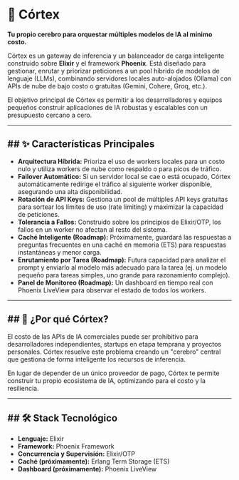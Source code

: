 # 🧠 Córtex

**Tu propio cerebro para orquestar múltiples modelos de IA al mínimo costo.**

Córtex es un gateway de inferencia y un balanceador de carga inteligente construido sobre **Elixir** y el framework **Phoenix**. Está diseñado para gestionar, enrutar y priorizar peticiones a un pool híbrido de modelos de lenguaje (LLMs), combinando servidores locales auto-alojados (Ollama) con APIs de nube de bajo costo o gratuitas (Gemini, Cohere, Groq, etc.).

El objetivo principal de Córtex es permitir a los desarrolladores y equipos pequeños construir aplicaciones de IA robustas y escalables con un presupuesto cercano a cero.

---

## ## ✨ Características Principales

* **Arquitectura Híbrida:** Prioriza el uso de workers locales para un costo nulo y utiliza workers de nube como respaldo o para picos de tráfico.
* **Failover Automático:** Si un servidor local se cae o está ocupado, Córtex automáticamente redirige el tráfico al siguiente worker disponible, asegurando una alta disponibilidad.
* **Rotación de API Keys:** Gestiona un pool de múltiples API keys gratuitas para sortear los límites de uso (rate limiting) y maximizar la capacidad de peticiones.
* **Tolerancia a Fallos:** Construido sobre los principios de Elixir/OTP, los fallos en un worker no afectan al resto del sistema.
* **Caché Inteligente (Roadmap):** Próximamente, guardará las respuestas a preguntas frecuentes en una caché en memoria (ETS) para respuestas instantáneas y menor carga.
* **Enrutamiento por Tarea (Roadmap):** Futura capacidad para analizar el prompt y enviarlo al modelo más adecuado para la tarea (ej. un modelo pequeño para tareas simples, uno grande para razonamiento complejo).
* **Panel de Monitoreo (Roadmap):** Un dashboard en tiempo real con Phoenix LiveView para observar el estado de todos los workers.

---

## ## 🤔 ¿Por qué Córtex?

El costo de las APIs de IA comerciales puede ser prohibitivo para desarrolladores independientes, startups en etapa temprana y proyectos personales. Córtex resuelve este problema creando un "cerebro" central que gestiona de forma inteligente los recursos de inferencia.

En lugar de depender de un único proveedor de pago, Córtex te permite construir tu propio ecosistema de IA, optimizando para el costo y la resiliencia.

---

## ## 🛠️ Stack Tecnológico

* **Lenguaje:** Elixir
* **Framework:** Phoenix Framework
* **Concurrencia y Supervisión:** Elixir/OTP
* **Caché (próximamente):** Erlang Term Storage (ETS)
* **Dashboard (próximamente):** Phoenix LiveView